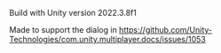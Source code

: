Build with Unity version 2022.3.8f1

Made to support the dialog in https://github.com/Unity-Technologies/com.unity.multiplayer.docs/issues/1053